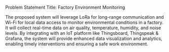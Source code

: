 Problem Statement Title:	Factory Environment Monitoring

The proposed system will leverage LoRa for long-range communication and Wi-Fi for local data access to monitor environmental conditions in a factory. It will collect real-time data on air quality, temperature, humidity, and noise levels. By integrating with an IoT platform like Thingsboard, Thingspeak & Grafana, the system will provide enhanced data visualization and analytics, enabling timely interventions and ensuring a safe work environment.
